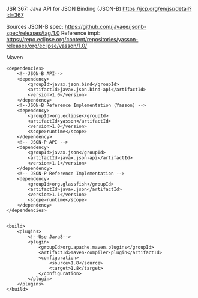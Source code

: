 JSR 367: Java API for JSON Binding (JSON-B)
https://jcp.org/en/jsr/detail?id=367

Sources
JSON-B spec: https://github.com/javaee/jsonb-spec/releases/tag/1.0
Reference impl: https://repo.eclipse.org/content/repositories/yasson-releases/org/eclipse/yasson/1.0/


Maven

    <dependencies>
        <!--JSON-B API-->
        <dependency>
            <groupId>javax.json.bind</groupId>
            <artifactId>javax.json.bind-api</artifactId>
            <version>1.0</version>
        </dependency>
        <!--JSON-B Reference Implementation (Yasson) -->
        <dependency>
            <groupId>org.eclipse</groupId>
            <artifactId>yasson</artifactId>
            <version>1.0</version>
            <scope>runtime</scope>
        </dependency>
        <!-- JSON-P API -->
        <dependency>
            <groupId>javax.json</groupId>
            <artifactId>javax.json-api</artifactId>
            <version>1.1</version>
        </dependency>
        <!-- JSON-P Reference Implementation -->
        <dependency>
            <groupId>org.glassfish</groupId>
            <artifactId>javax.json</artifactId>
            <version>1.1</version>
            <scope>runtime</scope>
        </dependency>
    </dependencies>

	
	<build>
        <plugins>
		    <!--Use Java8-->
            <plugin>
                <groupId>org.apache.maven.plugins</groupId>
                <artifactId>maven-compiler-plugin</artifactId>
                <configuration>
                    <source>1.8</source>
                    <target>1.8</target>
                </configuration>
            </plugin>
        </plugins>
    </build>